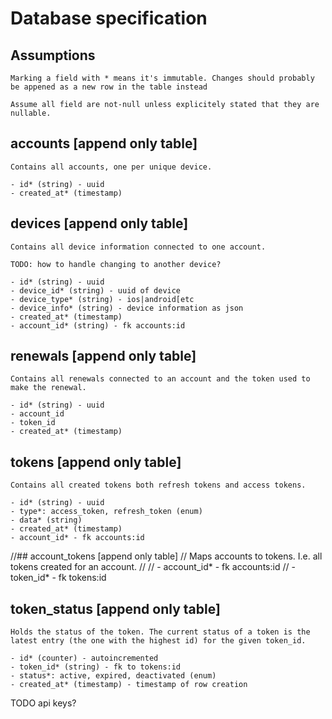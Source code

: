 # Database specification

## Assumptions
    Marking a field with * means it's immutable. Changes should probably be appened as a new row in the table instead

    Assume all field are not-null unless explicitely stated that they are nullable.


## accounts [append only table]
    Contains all accounts, one per unique device.

    - id* (string) - uuid
    - created_at* (timestamp)

## devices [append only table]
    Contains all device information connected to one account.

    TODO: how to handle changing to another device?

    - id* (string) - uuid
    - device_id* (string) - uuid of device
    - device_type* (string) - ios|android[etc
    - device_info* (string) - device information as json
    - created_at* (timestamp)
    - account_id* (string) - fk accounts:id

## renewals [append only table]
    Contains all renewals connected to an account and the token used to make the renewal.

    - id* (string) - uuid
    - account_id
    - token_id
    - created_at* (timestamp)

## tokens [append only table]
    Contains all created tokens both refresh tokens and access tokens.

    - id* (string) - uuid
    - type*: access_token, refresh_token (enum)
    - data* (string)
    - created_at* (timestamp)
    - account_id* - fk accounts:id

//## account_tokens [append only table]
//    Maps accounts to tokens. I.e. all tokens created for an account.
//
//    - account_id* - fk accounts:id
//    - token_id* - fk tokens:id

## token_status [append only table]
    Holds the status of the token. The current status of a token is the latest entry (the one with the highest id) for the given token_id. 

    - id* (counter) - autoincremented
    - token_id* (string) - fk to tokens:id
    - status*: active, expired, deactivated (enum)
    - created_at* (timestamp) - timestamp of row creation

TODO api keys?

